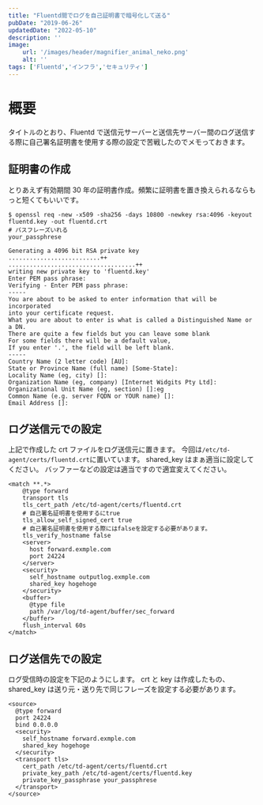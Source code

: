 ```yaml
---
title: "Fluentd間でログを自己証明書で暗号化して送る"
pubDate: "2019-06-26"
updatedDate: "2022-05-10"
description: ''
image:
    url: '/images/header/magnifier_animal_neko.png' 
    alt: ''
tags: ['Fluentd','インフラ','セキュリティ']
---
```


# 概要
タイトルのとおり、Fluentd で送信元サーバーと送信先サーバー間のログ送信する際に自己署名証明書を使用する際の設定で苦戦したのでメモっておきます。

## 証明書の作成
とりあえず有効期間 30 年の証明書作成。頻繁に証明書を置き換えられるならもっと短くてもいいです。

```
$ openssl req -new -x509 -sha256 -days 10800 -newkey rsa:4096 -keyout fluentd.key -out fluentd.crt
# パスフレーズいれる
your_passphrese

Generating a 4096 bit RSA private key
..........................++
....................................++
writing new private key to 'fluentd.key'
Enter PEM pass phrase:
Verifying - Enter PEM pass phrase:
-----
You are about to be asked to enter information that will be incorporated
into your certificate request.
What you are about to enter is what is called a Distinguished Name or a DN.
There are quite a few fields but you can leave some blank
For some fields there will be a default value,
If you enter '.', the field will be left blank.
-----
Country Name (2 letter code) [AU]:
State or Province Name (full name) [Some-State]:
Locality Name (eg, city) []:
Organization Name (eg, company) [Internet Widgits Pty Ltd]:
Organizational Unit Name (eg, section) []:eg
Common Name (e.g. server FQDN or YOUR name) []:
Email Address []:
```

## ログ送信元での設定
上記で作成した crt ファイルをログ送信元に置きます。
今回は`/etc/td-agent/certs/fluentd.crt`に置いています。
shared_key はまぁ適当に設定してください。
バッファーなどの設定は適当ですので適宜変えてください。

```
<match **.*>
    @type forward
    transport tls
    tls_cert_path /etc/td-agent/certs/fluentd.crt
    # 自己署名証明書を使用するにtrue
    tls_allow_self_signed_cert true
    # 自己署名証明書を使用する際にはfalseを設定する必要があります。
    tls_verify_hostname false
    <server>
      host forward.exmple.com
      port 24224
    </server>
    <security>
      self_hostname outputlog.exmple.com
      shared_key hogehoge
    </security>
    <buffer>
      @type file
      path /var/log/td-agent/buffer/sec_forward
    </buffer>
    flush_interval 60s
</match>
```

## ログ送信先での設定
ログ受信時の設定を下記のようにします。
crt と key は作成したもの、shared_key は送り元・送り先で同じフレーズを設定する必要があります。

```
<source>
  @type forward
  port 24224
  bind 0.0.0.0
  <security>
    self_hostname forward.exmple.com
    shared_key hogehoge
  </security>
  <transport tls>
    cert_path /etc/td-agent/certs/fluentd.crt
    private_key_path /etc/td-agent/certs/fluentd.key
    private_key_passphrase your_passphrese
  </transport>
</source>
```
